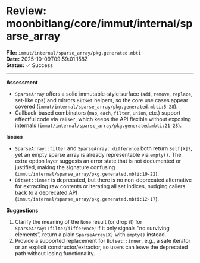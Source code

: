# Review: moonbitlang/core/immut/internal/sparse_array

**File:** `immut/internal/sparse_array/pkg.generated.mbti`  
**Date:** 2025-10-09T09:59:01.158Z  
**Status:** ✓ Success

---

**Assessment**
- `SparseArray` offers a solid immutable-style surface (`add`, `remove`, `replace`, set-like ops) and mirrors `Bitset` helpers, so the core use cases appear covered (`immut/internal/sparse_array/pkg.generated.mbti:5-28`).
- Callback-based combinators (`map`, `each`, `filter`, `union`, etc.) support effectful code via `raise?`, which keeps the API flexible without exposing internals (`immut/internal/sparse_array/pkg.generated.mbti:21-28`).

**Issues**
- `SparseArray::filter` and `SparseArray::difference` both return `Self[X]?`, yet an empty sparse array is already representable via `empty()`. The extra option layer suggests an error state that is not documented or justified, making the signature confusing (`immut/internal/sparse_array/pkg.generated.mbti:19-22`).
- `Bitset::inner` is deprecated, but there is no non-deprecated alternative for extracting raw contents or iterating all set indices, nudging callers back to a deprecated API (`immut/internal/sparse_array/pkg.generated.mbti:12-17`).

**Suggestions**
1. Clarify the meaning of the `None` result (or drop it) for `SparseArray::filter`/`difference`; if it only signals “no surviving elements”, return a plain `SparseArray[X]` with `empty()` instead.
2. Provide a supported replacement for `Bitset::inner`, e.g., a safe iterator or an explicit constructor/extractor, so users can leave the deprecated path without losing functionality.
